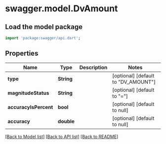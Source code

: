 # swagger.model.DvAmount

## Load the model package
```dart
import 'package:swagger/api.dart';
```

## Properties
Name | Type | Description | Notes
------------ | ------------- | ------------- | -------------
**type** | **String** |  | [optional] [default to &quot;DV_AMOUNT&quot;]
**magnitudeStatus** | **String** |  | [optional] [default to &quot;&#x3D;&quot;]
**accuracyIsPercent** | **bool** |  | [optional] [default to null]
**accuracy** | **double** |  | [optional] [default to null]

[[Back to Model list]](../README.md#documentation-for-models) [[Back to API list]](../README.md#documentation-for-api-endpoints) [[Back to README]](../README.md)

